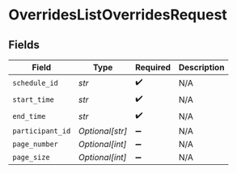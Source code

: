 # OverridesListOverridesRequest


## Fields

| Field              | Type               | Required           | Description        |
| ------------------ | ------------------ | ------------------ | ------------------ |
| `schedule_id`      | *str*              | :heavy_check_mark: | N/A                |
| `start_time`       | *str*              | :heavy_check_mark: | N/A                |
| `end_time`         | *str*              | :heavy_check_mark: | N/A                |
| `participant_id`   | *Optional[str]*    | :heavy_minus_sign: | N/A                |
| `page_number`      | *Optional[int]*    | :heavy_minus_sign: | N/A                |
| `page_size`        | *Optional[int]*    | :heavy_minus_sign: | N/A                |